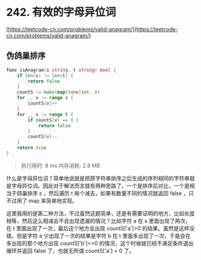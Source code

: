 # 242. 有效的字母异位词
[https://leetcode-cn.com/problems/valid-anagram/](https://leetcode-cn.com/problems/valid-anagram/) 
## 伪鸽巢排序
```go
func isAnagram(s string, t string) bool {
	if len(s) != len(t) {
		return false
	}
	countS := make(map[rune]int, 0)
	for _, v := range s {
		countS[v]++
	}
	for _, v := range t {
		if countS[v] == 0 {
			return false
		}
		countS[v]--
	}
	return true
}
```
>执行用时: 8 ms
内存消耗: 2.8 MB

什么是字母异位词？简单地说就是把原字符串排序之后生成的序列相同的字符串就是字母异位词。因此对于解法而言就有两种思路了，一个是排序后对比，一个是相当于鸽巢排序 s ，然后遍历 t 挨个减去，如果有数量不同的情况就返回 false ，只不过用了 map 来简单地实现。

这里我用的是第二种方法，不过虽然这题简单，还是有需要证明的地方，比如长度相等，然后这么相减会不会出现遗漏的情况？比如字符 a 在 s 里面出现了两次，在 t 里面出现了一次，最后这个地方会出现 countS['a']>0 的结果。虽然是这样没错，但是字符 a 少出现了一次的结果是字符 b 在 t 里面多出现了一次，于是会在多出现的那个地方出现 countS['b']==0 的情况，这个时候就已经不满足条件退出循环并返回 false 了，也就无所谓 countS['a'] > 0 了。